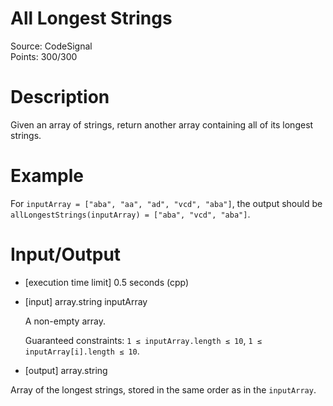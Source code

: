 # All Longest Strings
Source: CodeSignal <br>
Points: 300/300

# Description

Given an array of strings, return another array containing all of its longest strings.

# Example

For `inputArray = ["aba", "aa", "ad", "vcd", "aba"]`, the output should be
`allLongestStrings(inputArray) = ["aba", "vcd", "aba"]`.

# Input/Output

* [execution time limit] 0.5 seconds (cpp)

* [input] array.string inputArray

  A non-empty array.

  Guaranteed constraints:
  `1 ≤ inputArray.length ≤ 10`,
  `1 ≤ inputArray[i].length ≤ 10`.

* [output] array.string

Array of the longest strings, stored in the same order as in the `inputArray`.
